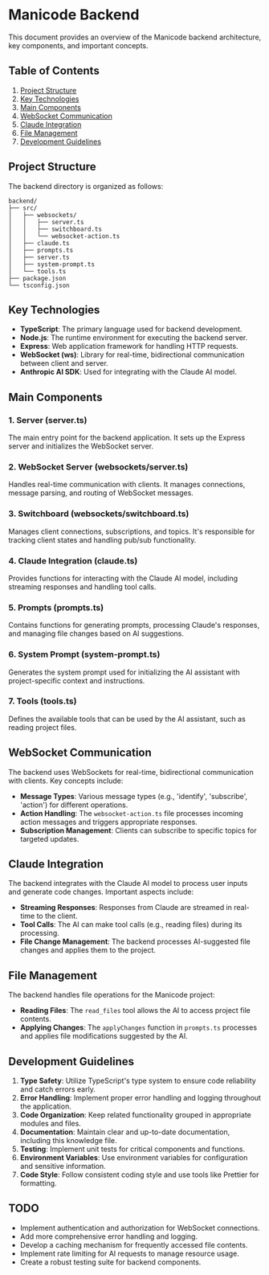 
# Manicode Backend

This document provides an overview of the Manicode backend architecture, key components, and important concepts.

## Table of Contents

1. [Project Structure](#project-structure)
2. [Key Technologies](#key-technologies)
3. [Main Components](#main-components)
4. [WebSocket Communication](#websocket-communication)
5. [Claude Integration](#claude-integration)
6. [File Management](#file-management)
7. [Development Guidelines](#development-guidelines)

## Project Structure

The backend directory is organized as follows:

```
backend/
├── src/
│   ├── websockets/
│   │   ├── server.ts
│   │   ├── switchboard.ts
│   │   └── websocket-action.ts
│   ├── claude.ts
│   ├── prompts.ts
│   ├── server.ts
│   ├── system-prompt.ts
│   └── tools.ts
├── package.json
└── tsconfig.json
```

## Key Technologies

- **TypeScript**: The primary language used for backend development.
- **Node.js**: The runtime environment for executing the backend server.
- **Express**: Web application framework for handling HTTP requests.
- **WebSocket (ws)**: Library for real-time, bidirectional communication between client and server.
- **Anthropic AI SDK**: Used for integrating with the Claude AI model.

## Main Components

### 1. Server (server.ts)

The main entry point for the backend application. It sets up the Express server and initializes the WebSocket server.

### 2. WebSocket Server (websockets/server.ts)

Handles real-time communication with clients. It manages connections, message parsing, and routing of WebSocket messages.

### 3. Switchboard (websockets/switchboard.ts)

Manages client connections, subscriptions, and topics. It's responsible for tracking client states and handling pub/sub functionality.

### 4. Claude Integration (claude.ts)

Provides functions for interacting with the Claude AI model, including streaming responses and handling tool calls.

### 5. Prompts (prompts.ts)

Contains functions for generating prompts, processing Claude's responses, and managing file changes based on AI suggestions.

### 6. System Prompt (system-prompt.ts)

Generates the system prompt used for initializing the AI assistant with project-specific context and instructions.

### 7. Tools (tools.ts)

Defines the available tools that can be used by the AI assistant, such as reading project files.

## WebSocket Communication

The backend uses WebSockets for real-time, bidirectional communication with clients. Key concepts include:

- **Message Types**: Various message types (e.g., 'identify', 'subscribe', 'action') for different operations.
- **Action Handling**: The `websocket-action.ts` file processes incoming action messages and triggers appropriate responses.
- **Subscription Management**: Clients can subscribe to specific topics for targeted updates.

## Claude Integration

The backend integrates with the Claude AI model to process user inputs and generate code changes. Important aspects include:

- **Streaming Responses**: Responses from Claude are streamed in real-time to the client.
- **Tool Calls**: The AI can make tool calls (e.g., reading files) during its processing.
- **File Change Management**: The backend processes AI-suggested file changes and applies them to the project.

## File Management

The backend handles file operations for the Manicode project:

- **Reading Files**: The `read_files` tool allows the AI to access project file contents.
- **Applying Changes**: The `applyChanges` function in `prompts.ts` processes and applies file modifications suggested by the AI.

## Development Guidelines

1. **Type Safety**: Utilize TypeScript's type system to ensure code reliability and catch errors early.
2. **Error Handling**: Implement proper error handling and logging throughout the application.
3. **Code Organization**: Keep related functionality grouped in appropriate modules and files.
4. **Documentation**: Maintain clear and up-to-date documentation, including this knowledge file.
5. **Testing**: Implement unit tests for critical components and functions.
6. **Environment Variables**: Use environment variables for configuration and sensitive information.
7. **Code Style**: Follow consistent coding style and use tools like Prettier for formatting.

## TODO

- Implement authentication and authorization for WebSocket connections.
- Add more comprehensive error handling and logging.
- Develop a caching mechanism for frequently accessed file contents.
- Implement rate limiting for AI requests to manage resource usage.
- Create a robust testing suite for backend components.
